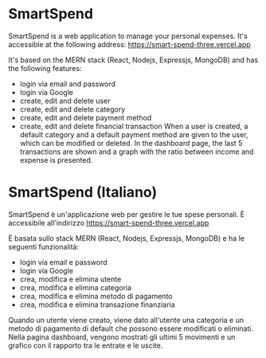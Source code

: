 # SmartSpend

SmartSpend is a web application to manage your personal expenses. It's accessible at the following address: https://smart-spend-three.vercel.app

It's based on the MERN stack (React, Nodejs, Expressjs, MongoDB) and has the following features:

- login via email and password
- login via Google
- create, edit and delete user
- create, edit and delete category
- create, edit and delete payment method
- create, edit and delete financial transaction
  When a user is created, a default category and a default payment method are given to the user, which can be modified or deleted.
  In the dashboard page, the last 5 transactions are shown and a graph with the ratio between income and expense is presented.

# SmartSpend (Italiano)

SmartSpend è un'applicazione web per gestire le tue spese personali. È accessibile all'indirizzo https://smart-spend-three.vercel.app

È basata sullo stack MERN (React, Nodejs, Expressjs, MongoDB) e ha le seguenti funzionalità:

- login via email e password
- login via Google
- crea, modifica e elimina utente
- crea, modifica e elimina categoria
- crea, modifica e elimina metodo di pagamento
- crea, modifica e elimina transazione finanziaria

Quando un utente viene creato, viene dato all'utente una categoria e un metodo di pagamento di default che possono essere modificati o eliminati.
Nella pagina dashboard, vengono mostrati gli ultimi 5 movimenti e un grafico con il rapporto tra le entrate e le uscite.
